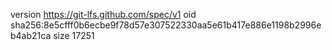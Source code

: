 version https://git-lfs.github.com/spec/v1
oid sha256:8e5cfff0b6ecbe9f78d57e307522330aa5e61b417e886e1198b2996eb4ab21ca
size 17251
